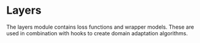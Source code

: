# Layers

The layers module contains loss functions and wrapper models. These are used in combination with hooks to create domain adaptation algorithms.